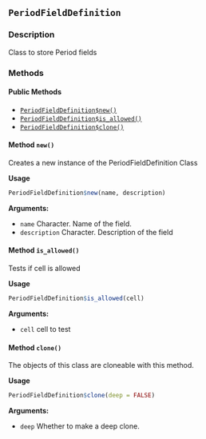 ## `PeriodFieldDefinition`
### Description

Class to store Period fields


### Methods

#### Public Methods

* [`PeriodFieldDefinition$new()`](#method-PeriodFieldDefinition-new)
* [`PeriodFieldDefinition$is_allowed()`](#method-PeriodFieldDefinition-is_allowed)
* [`PeriodFieldDefinition$clone()`](#method-PeriodFieldDefinition-clone)

<a id="method-PeriodFieldDefinition-new"></a>
#### Method `new()`

Creates a new instance of the PeriodFieldDefinition Class


<b>Usage</b>

```r
PeriodFieldDefinition$new(name, description)
```

<b>Arguments:</b>

* `name` Character. Name of the field.
* `description` Character. Description of the field


<a id="method-PeriodFieldDefinition-is_allowed"></a>
#### Method `is_allowed()`

Tests if cell is allowed


<b>Usage</b>

```r
PeriodFieldDefinition$is_allowed(cell)
```

<b>Arguments:</b>

* `cell` cell to test


<a id="method-PeriodFieldDefinition-clone"></a>
#### Method `clone()`

The objects of this class are cloneable with this method.


<b>Usage</b>

```r
PeriodFieldDefinition$clone(deep = FALSE)
```

<b>Arguments:</b>

* `deep` Whether to make a deep clone.


